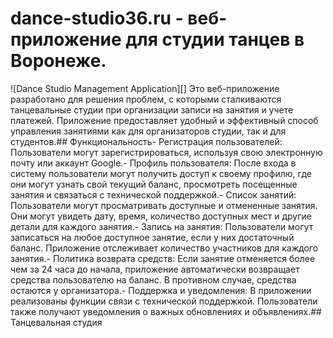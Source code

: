 # dance-studio36.ru - веб-приложение для студии танцев в Воронеже.
![Dance Studio Management Application][]
Это веб-приложение разработано для решения проблем, с которыми сталкиваются танцевальные студии при организации записи на занятия и учете платежей. Приложение предоставляет удобный и эффективный способ управления занятиями как для организаторов студии, так и для студентов.## Функциональность- Регистрация пользователей: Пользователи могут зарегистрироваться, используя свою электронную почту или аккаунт Google.- Профиль пользователя: После входа в систему пользователи могут получить доступ к своему профилю, где они могут узнать свой текущий баланс, просмотреть посещенные занятия и связаться с технической поддержкой.- Список занятий: Пользователи могут просматривать доступные и отмененные занятия. Они могут увидеть дату, время, количество доступных мест и другие детали для каждого занятия.- Запись на занятия: Пользователи могут записаться на любое доступное занятие, если у них достаточный баланс. Приложение отслеживает количество участников для каждого занятия.- Политика возврата средств: Если занятие отменяется более чем за 24 часа до начала, приложение автоматически возвращает средства пользователю на баланс. В противном случае, средства остаются у организатора.- Поддержка и уведомления: В приложении реализованы функции связи с технической поддержкой. Пользователи также получают уведомления о важных обновлениях и объявлениях.## Танцевальная студия

